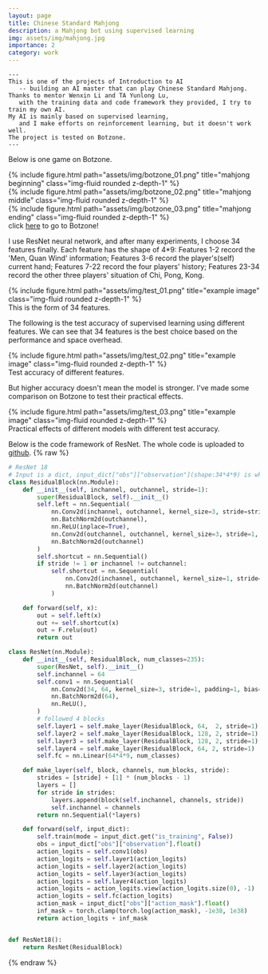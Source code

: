 ```yaml
---
layout: page
title: Chinese Standard Mahjong
description: a Mahjong bot using supervised learning
img: assets/img/mahjong.jpg
importance: 2
category: work
---
```


    ---
    This is one of the projects of Introduction to AI 
       -- building an AI master that can play Chinese Standard Mahjong.
    Thanks to mentor Wenxin Li and TA Yunlong Lu, 
       with the training data and code framework they provided, I try to train my own AI.
    My AI is mainly based on supervised learning, 
       and I make efforts on reinforcement learning, but it doesn't work well.
    The project is tested on Botzone.
    ---

Below is one game on Botzone.
<div class="row">
    <div class="col-sm mt-3 mt-md-0">
        {% include figure.html path="assets/img/botzone_01.png" title="mahjong beginning" class="img-fluid rounded z-depth-1" %}
    </div>
    <div class="col-sm mt-3 mt-md-0">
        {% include figure.html path="assets/img/botzone_02.png" title="mahjong middle" class="img-fluid rounded z-depth-1" %}
    </div>
    <div class="col-sm mt-3 mt-md-0">
        {% include figure.html path="assets/img/botzone_03.png" title="mahjong ending" class="img-fluid rounded z-depth-1" %}
    </div>
</div>
<div class="caption">
    click <a href='https://botzone.org.cn/'>here</a> to go to Botzone!
</div>

I use ResNet neural network, and after many experiments, I choose 34 features finally. 
Each feature has the shape of 4*9: 
Features 1-2 record the 'Men, Quan Wind' information; 
Features 3-6 record the player's(self) current hand;
Features 7-22 record the four players' history;
Features 23-34 record the other three players' situation of Chi, Pong, Kong.

<div class="row">
    <div class="col-sm mt-3 mt-md-0">
        {% include figure.html path="assets/img/test_01.png" title="example image" class="img-fluid rounded z-depth-1" %}
    </div>
</div>
<div class="caption">
    This is the form of 34 features.
</div>

The following is the test accuracy of supervised learning using different features. We can see that 34 features is the best choice based on
the performance and space overhead.
<div class="row">
    <div class="col-sm mt-3 mt-md-0">
        {% include figure.html path="assets/img/test_02.png" title="example image" class="img-fluid rounded z-depth-1" %}
    </div>
</div>
<div class="caption">
    Test accuracy of different features.
</div>

But higher accuracy doesn't mean the model is stronger. I've made some comparison on Botzone to test their practical effects.
<div class="row">
    <div class="col-sm mt-3 mt-md-0">
        {% include figure.html path="assets/img/test_03.png" title="example image" class="img-fluid rounded z-depth-1" %}
    </div>
</div>
<div class="caption">
    Practical effects of different models with different test accuracy.
</div>

Below is the code framework of ResNet. The whole code is uploaded to <a href='https://github.com/zrbpkuyp/Chinese-Standard-Mahjong'>github<a>.
{% raw %}

```python
# ResNet 18
# Input is a dict, input_dict["obs"]["observation"](shape:34*4*9) is what we need
class ResidualBlock(nn.Module):
    def __init__(self, inchannel, outchannel, stride=1):
        super(ResidualBlock, self).__init__()
        self.left = nn.Sequential(
            nn.Conv2d(inchannel, outchannel, kernel_size=3, stride=stride, padding=1, bias=False),
            nn.BatchNorm2d(outchannel),
            nn.ReLU(inplace=True),
            nn.Conv2d(outchannel, outchannel, kernel_size=3, stride=1, padding=1, bias=False),
            nn.BatchNorm2d(outchannel)
        )
        self.shortcut = nn.Sequential()
        if stride != 1 or inchannel != outchannel:
            self.shortcut = nn.Sequential(
                nn.Conv2d(inchannel, outchannel, kernel_size=1, stride=stride, bias=False),
                nn.BatchNorm2d(outchannel)
            )

    def forward(self, x):
        out = self.left(x)
        out += self.shortcut(x)
        out = F.relu(out)
        return out

class ResNet(nn.Module):
    def __init__(self, ResidualBlock, num_classes=235):
        super(ResNet, self).__init__()
        self.inchannel = 64
        self.conv1 = nn.Sequential(
            nn.Conv2d(34, 64, kernel_size=3, stride=1, padding=1, bias=False),
            nn.BatchNorm2d(64),
            nn.ReLU(),
        )
        # followed 4 blocks
        self.layer1 = self.make_layer(ResidualBlock, 64,  2, stride=1)
        self.layer2 = self.make_layer(ResidualBlock, 128, 2, stride=1)
        self.layer3 = self.make_layer(ResidualBlock, 128, 2, stride=1)
        self.layer4 = self.make_layer(ResidualBlock, 64, 2, stride=1)
        self.fc = nn.Linear(64*4*9, num_classes)

    def make_layer(self, block, channels, num_blocks, stride):
        strides = [stride] + [1] * (num_blocks - 1)
        layers = []
        for stride in strides:
            layers.append(block(self.inchannel, channels, stride))
            self.inchannel = channels
        return nn.Sequential(*layers)

    def forward(self, input_dict):
        self.train(mode = input_dict.get("is_training", False))
        obs = input_dict["obs"]["observation"].float()
        action_logits = self.conv1(obs)
        action_logits = self.layer1(action_logits)
        action_logits = self.layer2(action_logits)
        action_logits = self.layer3(action_logits)
        action_logits = self.layer4(action_logits)
        action_logits = action_logits.view(action_logits.size(0), -1)
        action_logits = self.fc(action_logits)
        action_mask = input_dict["obs"]["action_mask"].float()
        inf_mask = torch.clamp(torch.log(action_mask), -1e38, 1e38)
        return action_logits + inf_mask


def ResNet18():
    return ResNet(ResidualBlock)
```

{% endraw %}